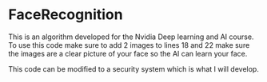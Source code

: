 # FaceRecognition
This is an algorithm developed for the Nvidia Deep learning and AI course. To use this code make sure to add 2 images to lines 18 and 22 make sure the images are a clear picture of your face so the AI can learn your face.

This code can be modified to a security system which is what I will develop.

